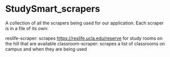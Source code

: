 # StudySmart_scrapers

A collection of all the scrapers being used for our application. Each scraper is in a file of its own: 

reslife-scraper: scrapes https://reslife.ucla.edu/reserve for study rooms on the hill that are available
classroom-scraper: scrapes a list of classrooms on campus and when they are being used
